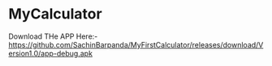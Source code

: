 # MyCalculator
Download THe APP Here:-
https://github.com/SachinBarpanda/MyFirstCalculator/releases/download/Version1.0/app-debug.apk
